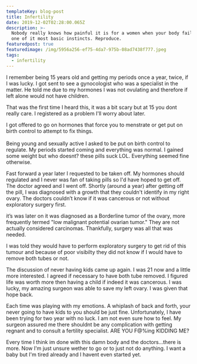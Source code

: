 ```yaml
---
templateKey: blog-post
title: Infertility
date: 2019-12-02T02:28:00.065Z
description: >-
  Nobody really knows how painful it is for a women when your body fails to do
  one of it most basic instincts. Reproduce. 
featuredpost: true
featuredimage: /img/5956a256-ef75-4da7-975b-08ad7438f777.jpeg
tags:
  - infertility
---
```

I remember being 15 years old and getting my periods once a year, twice, if I was lucky. I got sent to see a gynocologist who was a specialist in the matter. He told me due to my hormones I was not ovulating and therefore if left alone would not have children. 

That was the first time I heard this, it was a bit scary but at 15 you dont really care. I registered as a problem I'll worry about later.

I got offered to go on hormones that force you to menstrate or get put on birth control to attempt to fix things. \
\
Being young and sexually active I asked to be put on birth control to regulate. My periods started coming and everything was normal. I gained some weight but who doesnt? these pills suck LOL. Everything seemed fine otherwise.

Fast forward a year later I requested to be taken off. My hormones should regulated and I never was fan of taking pills so I'd have hoped to get off. The doctor agreed and I went off. Shortly (around a year) after getting off the pill, I was diagnosed with a growth that they couldn't identify in my right ovary. The doctors couldn’t know if it was cancerous or not without exploratory surgery first. 

it’s was later on it was diagnosed as a Borderline tumor of the ovary, more frequently termed "low malignant potential ovarian tumor." They are not actually considered carcinomas. Thankfully, surgery was all that was needed.

I was told they would have to perform exploratory surgery to get rid of this tumour and because of poor visibilty they did not know if I would have to remove both tubes or not. 

The discussion of never having kids came up again. I was 21 now and a little more interested. I agreed if necessary to have both tube removed. I figured life was worth more then having a child if indeed it was cancerous. I was lucky, my amazing surgeon was able to save my left ovary. I was given that hope back.

Each time was playing with my emotions. A whiplash of back and forth, your never going to have kids to you should be just fine. Unfortunately, I have been trying for two year with no luck. I am not even sure how to feel. My surgeon assured me there shouldnt be any complication with getting regnant and to consult a fertility specialist. ARE YOU F@%ing KIDDING ME? 

Every time I think im done with this damn body and the doctors...there is more. Now I'm just unsure wether to go or to just not do anything. I want a baby but I'm tired already and I havent even started yet.
